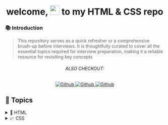 <h1 align="center"> welcome, <img src="https://media.giphy.com/media/hvRJCLFzcasrR4ia7z/giphy.gif" width="30px"/> to my HTML & CSS repo </h1>

### 📚 Introduction

> This repository serves as a quick refresher or a comprehensive brush-up before interviews. It is thoughtfully curated to cover all the essential topics required for interview preparation, making it a reliable resource for revisiting key concepts

<h6 align="center">ALSO CHECKOUT: </h6>

<p align="center">
  <a href=""  align="left" alt="Github" title="github">
     <img src="https://img.shields.io/badge/Complete--HTML--CSS-D2B48C?style=for-the-badge&logo=github&logoColor=white" alt="Github"/>
  </a>
  <a href="https://github.com/Developer-RONNIE/JS-Tutorial"  align="left" alt="Github" title="github">
     <img src="https://img.shields.io/badge/Complete--JavaScript--Tutorial-blue?style=for-the-badge&logo=github&logoColor=white" alt="Github"/>
  </a>
  <a href=""  align="left" alt="Github" title="github">
     <img src="https://img.shields.io/badge/Complete--React--Tutorial-D2B48C?style=for-the-badge&logo=github&logoColor=white" alt="Github"/>
  </a>
  
</p>

## <a name="snippets"> 📃 Topics  </a>

<details>
<summary>&#x1F4C4; HTML</summary>

    <ul>
      <li>
        <a href="https://github.com/Developer-RONNIE/html-css/blob/main/1-HTML/level-1.md" target="_blank">Level 1</a>
        <details>
          <summary>Content</summary>
          <ul> 
            <li> What is HTML?</li>
            <li> What is HTML5?</li>
            <li> Text/code Editor vs Word processor</li>
            <li> Recommended text editors</li>
            <li> Recommended code editor extensions</li>
            <li> EMMET HTML</li>
            <li> Some common Emmet Shortcuts</li>
            <li> First HTML File</li>
            <li> Basic HTML Page</li>
            <li> Comments in HTML</li>
            <li> HTML is NOT case sensitive</li>
          </ul>
        </details>
      </li>
      <li>
        <a href="https://github.com/Developer-RONNIE/html-css/blob/main/1-HTML/level-2.md" target="_blank">Level 2</a>
        <details>
          <summary>Content</summary>
          <ul>
            <li> Basic terminology</li>
            <li> Some Frequently Used Tags</li>
            <li>Attributes examples</li>
          </ul>
        </details>
      </li>
      <li>
        <a href="https://github.com/Developer-RONNIE/html-css/blob/main/1-HTML/level-3.md" target="_blank">Level 3</a>
        <details>
          <summary>Content</summary>
          <ul>
            <li> What is HTML?</li>
            <li> What is HTML?</li>
          </ul>
        </details>
      </li>
      <li>
        <a href="https://github.com/Developer-RONNIE/html-css/blob/main/1-HTML/level-4.md" target="_blank">Level 4</a>
        <details>
          <summary>Content</summary>
          <ul>
            <li>- What is HTML?</li>
            <li>- What is HTML?</li>
          </ul>
        </details>
      </li>
      <li>
        <a href="https://github.com/Developer-RONNIE/html-css/blob/main/1-HTML/level-5.md" target="_blank">Level 5</a>
        <details>
          <summary>Content</summary>
          <ul>
            <li>- What is HTML?</li>
            <li>- What is HTML?</li>
          </ul>
        </details>
      </li>
      <li>
        <a href="https://github.com/Developer-RONNIE/html-css/blob/main/1-HTML/level-6-summary.md" target="_blank">Level 6</a>
        <details>
          <summary>Content</summary>
          <ul>
            <li>- What is HTML?</li>
            <li>- What is HTML?</li>
          </ul>
        </details>
      </li>
    </ul>
  
</details>

<details>
<summary>&#x1F4C8; CSS</summary>
</details>